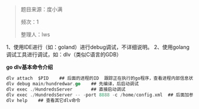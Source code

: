 > 题目来源：度小满
>
> 频次：1
>
> 整理人：lws

1、使用IDE进行（如：goland）进行debug调试，不详细说明。
2、使用golang调试工具进行调试，如：dlv（类似C语言的GDB）

**go dlv基本命令介绍**

```go
dlv attach  $PID  	## 后面的进程的ID  跟踪正在执行的go程序，查看进程内部信息状态
dlv debug main/hundredwar.go 	## 先编译，后启动调试 
dlv exec ./HundredsServer  		## 直接启动调试
dlv exec ./HundredsServer -- -port 8888 -c /home/config.xml  ## 后面加参数启动调试
dlv help 	## 查看其它dlv命令
```

